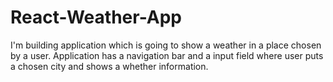 # React-Weather-App
I'm building application which is going to show a weather in a place chosen by a user. Application has a navigation bar and a input field where user puts a chosen city and shows a whether information.

